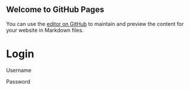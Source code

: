 ## Welcome to GitHub Pages

You can use the [editor on GitHub](https://github.com/aksjag/howtolivelifefordummies/edit/master/index.md) to maintain and preview the content for your website in Markdown files.

<!DOCTYPE html>
<html>
<head>
<title>Livin Life</title>
</head>
<body>

<h1>Login</h1>
<p>Username</p>
<p>Password</p>

</body>
</html>
